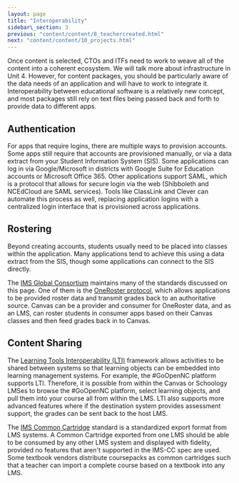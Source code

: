 ```yaml
---
layout: page
title: "Interoperability"
sidebar\_section: 3
previous: "content/content/8_teachercreated.html"
next: "content/content/10_projects.html"
---
```


Once content is selected, CTOs and ITFs need to work to weave all of the content into a coherent ecosystem. We will talk more about infrastructure in Unit 4. However, for content packages, you should be particularly aware of the data needs of an application and will have to work to integrate it. Interoperability between educational software is a relatively new concept, and most packages still rely on text files being passed back and forth to provide data to different apps.

## Authentication
For apps that require logins, there are multiple ways to provision accounts. Some apps still require that accounts are provisioned manually, or via a data extract from your Student Information System (SIS). Some applications can log in via Google/Microsoft in districts with Google Suite for Education accounts or Microsoft Office 365. Other applications support SAML, which is a protocol that allows for secure login via the web (Shibboleth and NCEdCloud are SAML services). Tools like ClassLink and Clever can automate this process as well, replacing application logins with a centralized login interface that is provisioned across applications. 

## Rostering
Beyond creating accounts, students usually need to be placed into classes within the application. Many applications tend to achieve this using a data extract from the SIS, though some applications can connect to the SIS directly. 

The [IMS Global Consortium][1] maintains many of the standards discussed on this page. One of them is the [OneRoster protocol][2], which allows applications to be provided roster data and transmit grades back to an authoritative source.  Canvas can be a provider and consumer for OneRoster data, and as an LMS, can roster students in consumer apps based on their Canvas classes and then feed grades back in to Canvas.

## Content Sharing
The [Learning Tools Interoperability (LTI)][3] framework allows activities to be shared between systems so that learning objects can be embedded into learning management systems. For example, the #GoOpenNC platform supports LTI. Therefore, it is possible from within the Canvas or Schoology LMSes to browse the #GoOpenNC platform, select learning objects, and pull them into your course all from within the LMS. LTI also supports more advanced features where if the destination system provides assessment support, the grades can be sent back to the host LMS.

The [IMS Common Cartridge][4] standard is a standardized export format from LMS systems. A Common Cartridge exported from one LMS should be able to be consumed by any other LMS system and displayed with fidelity, provided no features that aren't supported in the IMS-CC spec are used. Some textbook vendors distribute coursepacks as common cartridges such that a teacher can import a complete course based on a textbook into any LMS. 

[1]:	https://www.imsglobal.org/
[2]:	https://www.imsglobal.org/activity/onerosterlis
[3]:	https://www.imsglobal.org/activity/learning-tools-interoperability
[4]:	https://www.imsglobal.org/cc/index.html